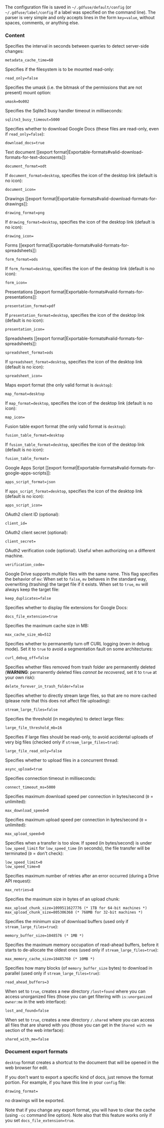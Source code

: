 The configuration file is saved in `~/.gdfuse/default/config` (or `~/.gdfuse/label/config` if a label was specified on the command line). The parser is very simple and only accepts lines in the form `key=value`, without spaces, comments, or anything else.

### Content

Specifies the interval in seconds between queries to detect server-side changes:

    metadata_cache_time=60

Specifies if the filesystem is to be mounted read-only:

    read_only=false

Specifies the umask (i.e. the bitmask of  the  permissions  that  are  not present) mount option:

    umask=0o002

Specifies the Sqlite3 busy handler timeout in milliseconds:

    sqlite3_busy_timeout=5000

Specifies whether to download Google Docs (these files are read-only, even if `read_only=false`):

    download_docs=true

Text document [[export format|Exportable-formats#valid-download-formats-for-text-documents]]:

    document_format=odt

If `document_format=desktop`, specifies the icon of the desktop link (default is no icon):

    document_icon=

Drawings [[export format|Exportable-formats#valid-download-formats-for-drawings]]:

    drawing_format=png

If `drawing_format=desktop`, specifies the icon of the desktop link (default is no icon):

    drawing_icon=

Forms [[export format|Exportable-formats#valid-formats-for-spreadsheets]]:

    form_format=ods

If `form_format=desktop`, specifies the icon of the desktop link (default is no icon):

    form_icon=

Presentations [[export format|Exportable-formats#valid-formats-for-presentations]]:

    presentation_format=pdf

If `presentation_format=desktop`, specifies the icon of the desktop link (default is no icon):

    presentation_icon=

Spreadsheets [[export format|Exportable-formats#valid-formats-for-spreadsheets]]:

    spreadsheet_format=ods

If `spreadsheet_format=desktop`, specifies the icon of the desktop link (default is no icon):

    spreadsheet_icon=

Maps export format (the only valid format is `desktop`):

    map_format=desktop

If `map_format=desktop`, specifies the icon of the desktop link (default is no icon):

    map_icon=

Fusion table export format (the only valid format is `desktop`):

    fusion_table_format=desktop

If `fusion_table_format=desktop`, specifies the icon of the desktop link (default is no icon):

    fusion_table_format=

Google Apps Script [[export format|Exportable-formats#valid-formats-for-google-apps-scripts]]:

    apps_script_format=json

If `apps_script_format=desktop`, specifies the icon of the desktop link (default is no icon):

    apps_script_icon=

OAuth2 client ID (optional):

    client_id=

OAuth2 client secret (optional):

    client_secret=

OAuth2 verification code (optional). Useful when authorizing on a different machine.

    verification_code=

Google Drive supports multiple files with the same name. This flag specifies
the behavior of `mv`: When set to `false`, `mv` behaves in the standard way,
overwriting (trashing) the target file if it exists. When set to `true`, `mv`
will always keep the target file:

    keep_duplicates=false

Specifies whether to display file extensions for Google Docs:

    docs_file_extension=true

Specifies the maximum cache size in MB:

    max_cache_size_mb=512

Specifies whether to permanently turn off CURL logging (even in debug mode). Set it to `true` to avoid a segmentation fault on some architectures:

    curl_debug_off=false

Specifies whether files removed from trash folder are permanently deleted (**WARNING**: permanently deleted files *cannot be recovered*, set it to `true` at your own risk):

    delete_forever_in_trash_folder=false

Specifies whether to directly stream large files, so that are no more cached (please note that this does not affect file uploading):

    stream_large_files=false

Specifies the threshold (in megabytes) to detect large files:

    large_file_threshold_mb=16

Specifies if large files should be read-only, to avoid accidental uploads of very big files (checked only if `stream_large_files=true`):

    large_file_read_only=false

Specifies whether to upload files in a concurrent thread:

    async_upload=true

Specifies connection timeout in milliseconds:

    connect_timeout_ms=5000

Specifies maximum download speed per connection in bytes/second (`0` = unlimited):

    max_download_speed=0

Specifies maximum upload speed per connection in bytes/second (`0` = unlimited):

    max_upload_speed=0

Specifies when a transfer is too slow. If speed (in bytes/second) is under `low_speed_limit` for `low_speed_time` (in seconds), the file transfer will be terminated (`0` = don't check):

    low_speed_limit=0
    low_speed_time=0

Specifies maximum number of retries after an error occurred (during a Drive API request):

    max_retries=8

Specifies the maximum size in bytes of an upload chunk:

    max_upload_chunk_size=1099511627776 (* 1TB for 64-bit machines *)
    max_upload_chunk_size=805306368 (* 768MB for 32-bit machines *)

Specifies the minimum size of download buffers (used only if `stream_large_files=true`):

    memory_buffer_size=1048576 (* 1MB *)

Specifies the maximum memory occupation of read-ahead buffers, before it starts to de-allocate the oldest ones (used only if `stream_large_files=true`):

    max_memory_cache_size=10485760 (* 10MB *)

Specifies how many blocks (of `memory_buffer_size` bytes) to download in parallel (used only if `stream_large_files=true`):

    read_ahead_buffers=3

When set to `true`, creates a new directory `/lost+found` where you can access unorganized files (those you can get filtering with `is:unorganized owner:me` in the web interface):

    lost_and_found=false

When set to `true`, creates a new directory `/.shared` where you can access all files that are shared with you (those you can get in the `Shared with me` section of the web interface):

    shared_with_me=false

### Document export formats

`desktop` format creates a shortcut to the document that will be opened in the web browser for edit.

If you don't want to export a specific kind of docs, just remove the format portion. For example, if you have this line in your `config` file:

    drawing_format=

no drawings will be exported.

Note that if you change any export format, you will have to clear the cache (using `-cc` command line option). Note also that this feature works only if you set `docs_file_extension=true`.
